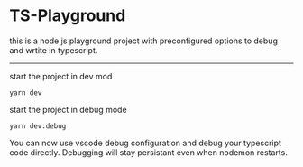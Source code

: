 # TS-Playground

this is a node.js playground project with preconfigured options to debug and wrtite in typescript.

---

start the project in dev mod
```shell
yarn dev
```


start the project in debug mode
```shell
yarn dev:debug
```
You can now use vscode debug configuration and debug your typescript code directly.
Debugging will stay persistant even when nodemon restarts.
